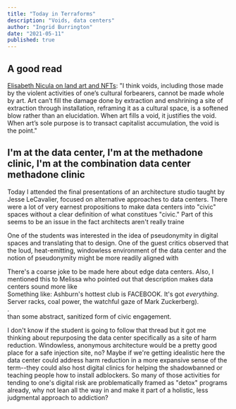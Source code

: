```yaml
---
title: "Today in Terraforms"
description: "Voids, data centers"
author: "Ingrid Burrington"
date: "2021-05-11"
published: true
---
```


## A good read

[Elisabeth Nicula on land art and NFTs](https://momus.ca/the-artist-is-the-void/): "I think voids, including those made by the violent activities of one’s cultural forbearers, cannot be made whole by art. Art can’t fill the damage done by extraction and enshrining a site of extraction through installation, reframing it as a cultural space, is a softened blow rather than an elucidation. When art fills a void, it justifies the void. When art’s sole purpose is to transact capitalist accumulation, the void is the point." 

## I'm at the data center, I'm at the methadone clinic, I'm at the combination data center methadone clinic

Today I attended the final presentations of an architecture studio taught by Jesse LeCavalier, focused on alternative approaches to data centers. There were a lot of very earnest propositions to make data centers into "civic" spaces without a clear definition of what constitues "civic." Part of this seems to be an issue in the fact architects aren't really traine

One of the students was interested in the idea of pseudonymity in digital spaces and translating that to design. One of the guest critics observed that the loud, heat-emitting, windowless environment of the data center and the notion of pseudonymity might be more readily aligned with <Aside label="cruising culture"><span>There's a coarse joke to be made here about edge data centers. Also, I mentioned this to Melissa who pointed out that description makes data centers sound more like <Aside label="Berghain"><span>Something like: Ashburn's hottest club is FACEBOOK. It's got *everything*. Server racks, coal power, the watchful gaze of Mark Zuckerberg).</span></Aside>.</span></Aside> than some abstract, sanitized form of civic engagement. 

I don't know if the student is going to follow that thread but it got me thinking about repurposing the data center specifically as a site of harm reduction. Windowless, anonymous architecture would be a pretty good place for a safe injection site, no? Maybe if we're getting idealistic here the data center could address harm reduction in a more expansive sense of the term--they could also host digital clinics for helping the shadowbanned or teaching people how to install adblockers. So many of those activities for tending to one's digital risk are problematically framed as "detox" programs already, why not lean all the way in and make it part of a holistic, less judgmental approach to addiction? 

<script>
  import Aside from '$lib/components/Aside.svelte'
</script>
